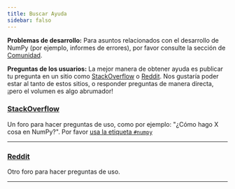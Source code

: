 ```yaml
---
title: Buscar Ayuda
sidebar: falso
---
```


**Problemas de desarrollo:** Para asuntos relacionados con el desarrollo de NumPy (por ejemplo, informes de errores), por favor consulte la sección de [Comunidad](/community).

**Preguntas de los usuarios:** La mejor manera de obtener ayuda es publicar tu pregunta en un sitio como [StackOverflow](http://stackoverflow.com/questions/tagged/numpy) o [Reddit](https://www.reddit.com/r/Numpy/). Nos gustaría poder estar al tanto de estos sitios, o responder preguntas de manera directa, ¡pero el volumen es algo abrumador!

### [StackOverflow](http://stackoverflow.com/questions/tagged/numpy)

Un foro para hacer preguntas de uso, como por ejemplo: "¿Cómo hago X cosa en NumPy?". Por favor [usa la etiqueta `#numpy`](https://stackoverflow.com/help/tagging)

***

### [Reddit](https://www.reddit.com/r/Numpy/)

Otro foro para hacer preguntas de uso.

***

